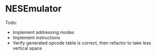 # NESEmulator

Todo:

- Implement addressing modes
- Implement instructions
- Verify generated opcode table is correct, then refactor to take less vertical space

